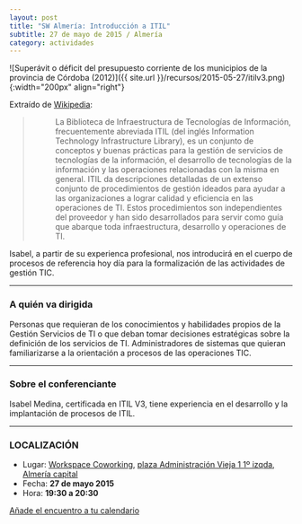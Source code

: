 ```yaml
---
layout: post
title: "SW Almería: Introducción a ITIL"
subtitle: 27 de mayo de 2015 / Almería
category: actividades
---
```


![Superávit o déficit del presupuesto corriente de los municipios de la provincia de Córdoba (2012)]({{ site.url }}/recursos/2015-05-27/itilv3.png){:width="200px" align="right"}

Extraído de  [Wikipedia](https://es.wikipedia.org/wiki/Information_Technology_Infrastructure_Library):


<blockquote style="padding-left: 4em;">
La Biblioteca de Infraestructura de Tecnologías de Información, frecuentemente abreviada ITIL (del inglés Information Technology Infrastructure Library), es un conjunto de conceptos y buenas prácticas para la gestión de servicios de tecnologías de la información, el desarrollo de tecnologías de la información y las operaciones relacionadas con la misma en general. ITIL da descripciones detalladas de un extenso conjunto de procedimientos de gestión ideados para ayudar a las organizaciones a lograr calidad y eficiencia en las operaciones de TI. Estos procedimientos son independientes del proveedor y han sido desarrollados para servir como guía que abarque toda infraestructura, desarrollo y operaciones de TI.
</blockquote>


Isabel, a partir de su experienca profesional, nos introducirá en el cuerpo de procesos de referencia hoy día para la formalización de las actividades de gestión TIC.

---

### A quién va dirigida

Personas que requieran de los conocimientos y habilidades propios de la
Gestión Servicios de TI o que deban tomar decisiones estratégicas sobre la
definición de los servicios de TI.  Administradores de sistemas que quieran
familiarizarse a la orientación a procesos de las operaciones TIC.

---

### Sobre el conferenciante


Isabel Medina, certificada en ITIL V3, tiene experiencia en el desarrollo y la implantación de procesos de ITIL.


---

### LOCALIZACIÓN

* Lugar: [Workspace Coworking](http://www.workspace.es), [plaza Administración Vieja 1 1º izqda, Almería capital](http://www.openstreetmap.org/node/3414938219)
* Fecha: **27 de mayo 2015**
* Hora: **19:30 a 20:30**

 [Añade el encuentro a tu calendario](https://www.google.com/calendar/event?eid=ZGM0cGZsM2VtdGx2bHJ2YjNxbXQwc3YwYXMgZW9odWFsNnNydnIybDRvcWExdWpldmFkOXNAZw)
